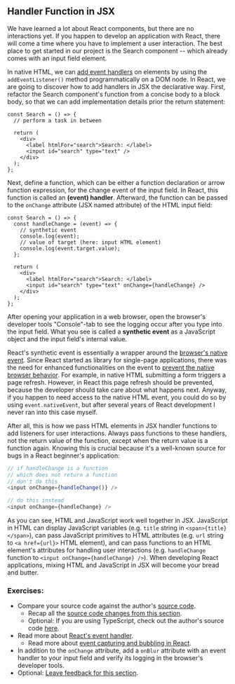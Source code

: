 ## Handler Function in JSX

We have learned a lot about React components, but there are no interactions yet. If you happen to develop an application with React, there will come a time where you have to implement a user interaction. The best place to get started in our project is the Search component -- which already comes with an input field element.

In native HTML, we can [add event handlers](https://mzl.la/2ZbTcYZ) on elements by using the `addEventListener()` method programmatically on a DOM node. In React, we are going to discover how to add handlers in JSX the declarative way. First, refactor the Search component's function from a concise body to a block body, so that we can add implementation details prior the return statement:

```javascript{1-4,9-10}
const Search = () => {
  // perform a task in between

  return (
    <div>
      <label htmlFor="search">Search: </label>
      <input id="search" type="text" />
    </div>
  );
};
```

Next, define a function, which can be either a function declaration or arrow function expression, for the change event of the input field. In React, this function is called an **(event) handler**. Afterward, the function can be passed to the `onChange` attribute (JSX named attribute) of the HTML input field:

```javascript{2-7,12}
const Search = () => {
  const handleChange = (event) => {
    // synthetic event
    console.log(event);
    // value of target (here: input HTML element)
    console.log(event.target.value);
  };

  return (
    <div>
      <label htmlFor="search">Search: </label>
      <input id="search" type="text" onChange={handleChange} />
    </div>
  );
};
```

After opening your application in a web browser, open the browser's developer tools "Console"-tab to see the logging occur after you type into the input field. What you see is called a **synthetic event** as a JavaScript object and the input field's internal value.

React's synthetic event is essentially a wrapper around the [browser's native event](https://mzl.la/30Dk8kt). Since React started as library for single-page applications, there was the need for enhanced functionalities on the event to [prevent the native browser behavior](https://www.robinwieruch.de/react-preventdefault/). For example, in native HTML submitting a form triggers a page refresh. However, in React this page refresh should be prevented, because the developer should take care about what happens next. Anyway, if you happen to need access to the native HTML event, you could do so by using `event.nativeEvent`, but after several years of React development I never ran into this case myself.

After all, this is how we pass HTML elements in JSX handler functions to add listeners for user interactions. Always pass functions to these handlers, not the return value of the function, except when the return value is a function again. Knowing this is crucial because it's a well-known source for bugs in a React beginner's application:

```javascript
// if handleChange is a function
// which does not return a function
// don't do this
<input onChange={handleChange()} />

// do this instead
<input onChange={handleChange} />
```

As you can see, HTML and JavaScript work well together in JSX. JavaScript in HTML can display JavaScript variables (e.g. `title` string in `<span>{title}</span>`), can pass JavaScript primitives to HTML attributes (e.g. `url` string to `<a href={url}>` HTML element), and can pass functions to an HTML element's attributes for handling user interactions (e.g. `handleChange` function to `<input onChange={handleChange} />`). When developing React applications, mixing HTML and JavaScript in JSX will become your bread and butter.

### Exercises:

* Compare your source code against the author's [source code](https://bit.ly/3Us2EPz).
  * Recap all the [source code changes from this section](https://bit.ly/3UuCxr6).
  * Optional: If you are using TypeScript, check out the author's source code [here](https://bit.ly/3LNvo1h).
* Read more about [React's event handler](https://www.robinwieruch.de/react-event-handler/).
  * Read more about [event capturing and bubbling in React](https://www.robinwieruch.de/react-event-bubbling-capturing/).
* In addition to the `onChange` attribute, add a `onBlur` attribute with an event handler to your input field and verify its logging in the browser's developer tools.
* Optional: [Leave feedback for this section](https://forms.gle/oSKyMudmb8X1iSsv8).